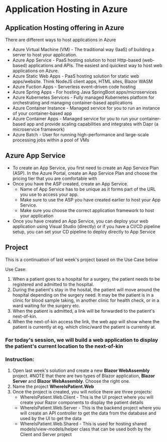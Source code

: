 # Application Hosting in Azure

## Application Hosting offering in Azure
There are different ways to host applications in Azure
- Azure Virtual Machine (VM) - The traditional way (IaaS) of building a server to host your application. 
- Azure App Service - PaaS hosting solution to host Http-based (web-based) applications and APIs. The easiest and quickest way to host web applications on Azure.
- Azure Static Web Apps - PaaS hosting solution for static web apps/website. Think NodeJS client apps, HTML sites, Blazor WASM
- Azure Fuction Apps - Serverless event-driven code hosting
- Azure Spring Apps - For hosting Java SpringBoot apps/microservices
- Azure Kubernetes Services - Fully managed Kubernetes platform for orchestrating and managing container-based applications
- Azure Container Instance - Managed service for you to run an instance of your container-based app
- Azure Container Apps - Managed service for you to run your container-based app and provide scaling capabilities and integrates with Dapr (a microservice framework)
- Azure Batch - User for running high-performance and large-scale processing jobs within a pool of VMs

## Azure App Service
- To create an App Service, you first need to create an App Service Plan (ASP). In the Azure Portal, create an App Service Plan and choose the pricing tier that you are comfortable with
- Once you have the ASP created, create an App Service.
    - Name of App Service has to be unique as it forms part of the URL you use to access your app.
    - Make sure to use the ASP you have created earlier to host your App Service.
    - Make sure you choose the correct application framework to host your application
- Once you have created an App Service, you can deploy your web application using Visual Studio (directly) or if you have a CI/CD pipeline setup, you can set your CD pipeline to deploy directly to App Service

## Project
This is a continuation of last week's project based on the Use Case below

Use Case:
1. When a patient goes to a hospital for a surgery, the patient needs to be registered and admitted to the hospital.
2. During the patient's stay in the hosital, the patient will move around the hospital depending on the surgery need. It may be the patient is in a clinic for blood sample taking, in another clinic for health check, or in a ward waiting for the surgery etc.
3. When the patient is admitted, a link will be forwarded to the patient's next-of-kin.
4. When the next-of-kin access the link, the web app will show where the patient is currently at eg. which clinic/ward the patient is currently at.

### For today's session, we will build a web application to display the patient's current location to the next-of-kin

### Instruction:
1. Open last week's solution and create a new **Blazor WebAssembly** project. #NOTE that there are two types of Blazor application, **Blazor Server** and **Blazor WebAssembly**. Choose the right one.
2. Name the project **WhereIsPatient.Web**
3. Once the project is created, you will notice there are three projects:
    - WhereIsPatient.Web.Client - This is the UI project where you will create your Razor components to display the patient details
    - WhereIsPatient.Web.Server - This is the backend project where you will create an API controller to get the data from the database and used by the UI to get the data
    - WhereIsPatient.Web.Shared - This is used for hosting shared models/view-models/helper class that can be used both by the Client and Server project
